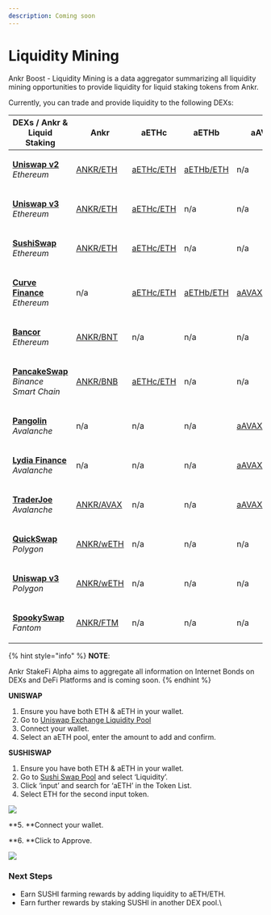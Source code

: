 ```yaml
---
description: Coming soon
---
```


# Liquidity Mining

Ankr Boost - Liquidity Mining is a data aggregator summarizing all liquidity mining opportunities to provide liquidity for liquid staking tokens from Ankr.

Currently, you can trade and provide liquidity to the following DEXs:

| **DEXs / Ankr & Liquid Staking**                                                                                | **Ankr**                                                                                                                   | **aETHc**                                                                                     | **aETHb**                                                                                | **aAVAXb**                                                                                         | **aMATICb**                                  |
| --------------------------------------------------------------------------------------------------------------- | -------------------------------------------------------------------------------------------------------------------------- | --------------------------------------------------------------------------------------------- | ---------------------------------------------------------------------------------------- | -------------------------------------------------------------------------------------------------- | -------------------------------------------- |
| <p><a href="https://app.uniswap.org/#/swap?use=V2"><strong>Uniswap v2</strong></a><br><em>Ethereum</em></p>     | [ANKR/ETH](https://v2.info.uniswap.org/pair/0x5201883feeb05822ce25c9af8ab41fc78ca73fa9)                                    | [aETHc/ETH](https://v2.info.uniswap.org/pair/0x6147805e1011417b93e5d693424a62a70d09d0e5)      | [aETHb/ETH](https://v2.info.uniswap.org/pair/0x8cc02fc0548d970d88db5b34b02a39f3d6c184eb) | n/a                                                                                                | n/a                                          |
| <p><a href="https://uniswap.org"><strong>Uniswap v3</strong></a><br><em>Ethereum</em></p>                       | [ANKR/ETH](https://info.uniswap.org/#/pools/0x13dc0a39dc00f394e030b97b0b569dedbe634c0d)                                    | [aETHc/ETH](https://info.uniswap.org/#/tokens/0xe95a203b1a91a908f9b9ce46459d101078c2c3cb)     | n/a                                                                                      | n/a                                                                                                | n/a                                          |
| <p><a href="https://sushi.com"><strong>SushiSwap</strong></a><br><em>Ethereum</em></p>                          | [ANKR/ETH](https://analytics.sushi.com/pairs/0x1241f4a348162d99379a23e73926cf0bfcbf131e)                                   | [aETHc/ETH](https://analytics.sushi.com/pairs/0xfa5bc40c3bd5afa8bc2fe6b84562fee16fb2df5f)     | n/a                                                                                      | n/a                                                                                                | n/a                                          |
| <p><a href="https://curve.fi"><strong>Curve Finance</strong></a><br><em>Ethereum</em></p>                       | n/a                                                                                                                        | [aETHc/ETH](https://curve.fi/ankreth/)                                                        | [aETHb/ETH](https://curve.fi/factory/56/)                                                | [aAVAXb/wAVAX](https://avax.curve.fi/factory/44/)                                                  | [aMATICb/MATIC](https://curve.fi/factory/58) |
| <p><a href="https://bancor.network"><strong>Bancor</strong></a><br><em>Ethereum</em></p>                        | [ANKR/BNT](provide-liquidity-to-dexs.md#how-to-provide-liquidity-to-liquid-staking-tokens-on-decentralized-exchanges-dexs) | n/a                                                                                           | n/a                                                                                      | n/a                                                                                                | n/a                                          |
| <p><a href="https://pancakeswap.finance"><strong>PancakeSwap</strong></a><br><em>Binance Smart Chain</em></p>   | [ANKR/BNB](https://pancakeswap.info/pool/0x3147f98b8f9c53acdf8f16332ead12b592a1a4ae)                                       | [aETHc/ETH](https://pancakeswap.finance/info/pool/0x77d6ecfd0cb585c979f19c0b7fc57bc652fd444e) | n/a                                                                                      | n/a                                                                                                | n/a                                          |
| <p><a href="https://pangolin.exchange"><strong>Pangolin</strong></a><br><em>Avalanche</em></p>                  | n/a                                                                                                                        | n/a                                                                                           | n/a                                                                                      | [aAVAXb/AVAX](https://info.pangolin.exchange/#/pair/0xaa9a58792cbfa3de9cef36a5cf0e3608a6a106b7)    | n/a                                          |
| <p><a href="https://www.lydia.finance"><strong>Lydia Finance</strong></a><br><em>Avalanche</em></p>             | n/a                                                                                                                        | n/a                                                                                           | n/a                                                                                      | [aAVAXb/AVAX](https://info.lydia.finance/#/pair/0xba4486e7a6f74be11fb7159d205f876168c906aa)        | n/a                                          |
| <p><strong></strong><a href="https://traderjoe.xyz"><strong>TraderJoe</strong></a><br><em>Avalanche</em></p>    | [ANKR/AVAX](https://analytics.traderjoexyz.com/pairs/0x754a67d24fa2cc9caa9596566dd72f44c32a7afc)                           | n/a                                                                                           | n/a                                                                                      | [aAVAXb/AVAX](https://analytics.traderjoexyz.com/pairs/0xe1231c37562ea532ba97018336836f6d69e540e1) | n/a                                          |
| <p><a href="https://quickswap.exchange"><strong>QuickSwap</strong></a><br><em>Polygon</em></p>                  | [ANKR/wETH](https://info.quickswap.exchange/#/pair/0x54db9acc40fd2ce8048fc36330502eedcecb71ba)                             | n/a                                                                                           | n/a                                                                                      | n/a                                                                                                | n/a                                          |
| <p><strong></strong><a href="https://app.uniswap.org"><strong>Uniswap v3</strong></a><br><em>Polygon</em></p>   | [ANKR/wETH](https://info.uniswap.org/#/polygon/pools/0x9f883730174e6feb52365a4bada1854346216140)                           | n/a                                                                                           | n/a                                                                                      | n/a                                                                                                | n/a                                          |
| <p><strong></strong><a href="https://spookyswap.finance"><strong>SpookySwap</strong></a><br><em>Fantom</em></p> | [ANKR/FTM](https://info.spookyswap.finance/pair/0x313439265b03edb74265a2924a8abbdbef8726f4)                                | n/a                                                                                           | n/a                                                                                      | n/a                                                                                                | n/a                                          |

{% hint style="info" %}
**NOTE**:

Ankr StakeFi Alpha aims to aggregate all information on Internet Bonds on DEXs and DeFi Platforms and is coming soon​.
{% endhint %}

**UNISWAP**

1. Ensure you have both ETH & aETH in your wallet.
2. Go to [Uniswap Exchange Liquidity Pool](https://uniswap.exchange/pool)​
3. Connect your wallet.
4. Select an aETH pool, enter the amount to add and confirm.

**SUSHISWAP**

1. Ensure you have both ETH & aETH in your wallet.
2. Go to [Sushi Swap Pool](https://exchange.sushi.com/#/pool) and select ‘Liquidity’.
3. Click ‘input’ and search for ‘aETH’ in the Token List.
4. Select ETH for the second input token.

![](https://lh3.googleusercontent.com/ZgwcOpjpFYaYtTQGmFA3BIjUYmkSupoHKkeqz5kMtFE26u4rqAqLsWCz2TZvW8BrLHkRUE-7pe0EDSxJQ\_tyDFxbZal5tjyOfsPaCoeo7YyI-x0NmSQ2EEO3hINC9SC8nxoPP1le)

\*\*5. \*\*Connect your wallet.

\*\*6. \*\*Click to Approve.

![](https://lh6.googleusercontent.com/hZw1As67M12yHFac4WSCQxopoyHPRQmfai9jE\_v22IL3AIckeC4F-A1\_nS-FX5jUY3LLAmg-NAbtOnPkWyXqqA8z\_ieu1pd08S9MDlHaf\_rGjlrl48r2yja2rlkx\_M58LzFjJ7Qe)

### **Next Steps**

* Earn SUSHI farming rewards by adding liquidity to aETH/ETH.
* Earn further rewards by staking SUSHI in another DEX pool.\\

